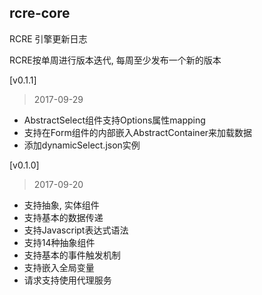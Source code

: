 ## rcre-core
RCRE 引擎更新日志

RCRE按单周进行版本迭代, 每周至少发布一个新的版本

[v0.1.1]
> 2017-09-29
- AbstractSelect组件支持Options属性mapping
- 支持在Form组件的内部嵌入AbstractContainer来加载数据
- 添加dynamicSelect.json实例

[v0.1.0]
> 2017-09-20
- 支持抽象, 实体组件
- 支持基本的数据传递
- 支持Javascript表达式语法
- 支持14种抽象组件
- 支持基本的事件触发机制
- 支持嵌入全局变量
- 请求支持使用代理服务
